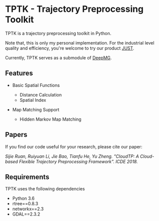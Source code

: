 # TPTK - Trajectory Preprocessing Toolkit

TPTK is a trajectory preprocessing toolkit in Python.

Note that, this is only my personal implementation. For the industrial level quality and efficiency, you're welcome to try our product [JUST](http://just.urban-computing.cn/ "京东城市时空数据引擎"). 

Currently, TPTK serves as a submodule of [DeepMG](https://github.com/sjruan/DeepMG "DeepMG").

## Features

* Basic Spatial Functions
    * Distance Calculation
    * Spatial Index

* Map Matching Support
    * Hidden Markov Map Matching

## Papers

If you find our code useful for your research, please cite our paper:

*Sijie Ruan, Ruiyuan Li, Jie Bao, Tianfu He, Yu Zheng. "CloudTP: A Cloud-based Flexible Trajectory Preprocessing Framework". ICDE 2018.*

## Requirements

TPTK uses the following dependencies

* Python 3.6
* rtree==0.8.3
* networkx==2.3
* GDAL==2.3.2
